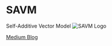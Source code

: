 # SAVM
Self-Additive Vector Model
![SAVM Logo]([https://example.com/path/to/savm-image.png](https://miro.medium.com/v2/resize:fit:1000/format:webp/1*epuDs5ey8xJQET7yJKUqLw.png))

[Medium Blog](https://medium.com/@berkaydemirkol2/seal-self-additive-language-model-2f0c39e4b963)
